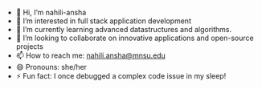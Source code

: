 - 👋 Hi, I’m nahili-ansha
- 👀 I’m interested in full stack application development
- 🌱 I’m currently learning advanced datastructures and algorithms.
- 💞️ I’m looking to collaborate on innovative applications and open-source projects
- 📫 How to reach me: nahili.ansha@mnsu.edu
- 😄 Pronouns: she/her
- ⚡ Fun fact: I once debugged a complex code issue in my sleep!

<!---
nahili-ansha/nahili-ansha is a ✨ special ✨ repository because its `README.md` (this file) appears on your GitHub profile.
You can click the Preview link to take a look at your changes.
--->
